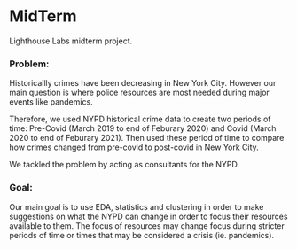 # MidTerm
Lighthouse Labs midterm project.

### Problem: 
Historicailly crimes have been decreasing in New York City. However our main question is where police resources are most needed during major events like pandemics. 

Therefore, we used NYPD historical crime data to create two periods of time: Pre-Covid (March 2019 to end of Feburary 2020) and Covid (March 2020 to end of Feburary 2021). Then used these period of time to compare how crimes changed from pre-covid to post-covid in New York City. 

We tackled the problem by acting as consultants for the NYPD.

### Goal: 
Our main goal is to use EDA, statistics and clustering in order to make suggestions on what the NYPD can change in order to focus their resources available to them. The focus of resources may change focus during stricter periods of time or times that may be considered a crisis (ie. pandemics).
      